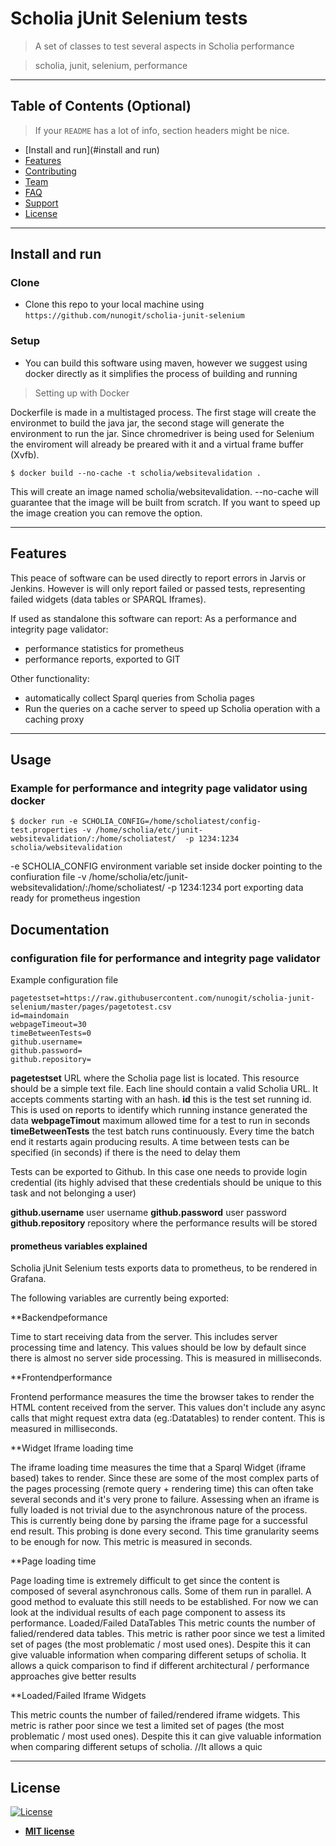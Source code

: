 # Scholia jUnit Selenium tests

> A set of classes to test several aspects in Scholia performance

> scholia, junit, selenium, performance

---

## Table of Contents (Optional)

> If your `README` has a lot of info, section headers might be nice.

- [Install and run](#install and run)
- [Features](#features)
- [Contributing](#contributing)
- [Team](#team)
- [FAQ](#faq)
- [Support](#support)
- [License](#license)


---


## Install and run

### Clone

- Clone this repo to your local machine using `https://github.com/nunogit/scholia-junit-selenium`

### Setup

- You can build this software using maven, however we suggest using docker directly as it simplifies the process of building and running

> Setting up with Docker

Dockerfile is made in a multistaged process. The first stage will create the environmet to build the java jar, the second stage will generate the environment to run the jar. Since chromedriver is being used for Selenium the enviroment will already be preared with it and a virtual frame buffer (Xvfb).

```shell
$ docker build --no-cache -t scholia/websitevalidation . 
```

This will create an image named scholia/websitevalidation.
--no-cache will guarantee that the image will be built from scratch. If you want to speed up the image creation you can remove the option.

---

## Features

This peace of software can be used directly to report errors in Jarvis or Jenkins. However is will only report failed or passed tests, representing failed widgets (data tables or SPARQL Iframes).

If used as standalone this software can report:
 As a performance and integrity page validator:
 - performance statistics for prometheus
 - performance reports, exported to GIT
 
 Other functionality:
 
 - automatically collect Sparql queries from Scholia pages
 - Run the queries on a cache server to speed up Scholia operation with a caching proxy

---

## Usage

### Example for performance and integrity page validator using docker

```shell
$ docker run -e SCHOLIA_CONFIG=/home/scholiatest/config-test.properties -v /home/scholia/etc/junit-websitevalidation/:/home/scholiatest/  -p 1234:1234 scholia/websitevalidation
```

 -e SCHOLIA_CONFIG environment variable set inside docker pointing to the confiuration file
 -v /home/scholia/etc/junit-websitevalidation/:/home/scholiatest/
 -p 1234:1234 port exporting data ready for prometheus ingestion

## Documentation

### configuration file for performance and integrity page validator


Example configuration file

```
pagetestset=https://raw.githubusercontent.com/nunogit/scholia-junit-selenium/master/pages/pagetotest.csv
id=maindomain
webpageTimeout=30
timeBetweenTests=0
github.username=
github.password=
github.repository=
```

**pagetestset** URL where the Scholia page list is located. This resource should be a simple text file. Each line should contain a valid Scholia URL. It accepts comments starting with an hash.
**id** this is the test set running id. This is used on reports to identify which running instance generated the data
**webpageTimout** maximum allowed time for a test to run in seconds
**timeBetweenTests** the test batch runs continuously. Every time the batch end it restarts again producing results. A time between tests can be specified (in seconds) if there is the need to delay them

Tests can be exported to Github. In this case one needs to provide login credential (its highly advised that these credentials should be unique to this task and not belonging a user)

**github.username** user username
**github.password** user password
**github.repository** repository where the performance results will be stored


#### prometheus variables explained

Scholia jUnit Selenium tests exports data to prometheus, to be rendered in Grafana.

The following variables are currently being exported:

**Backendpeformance

Time to start receiving data from the server. This includes server processing time and latency.
This values should be low by default since there is almost no server side processing. 
This is measured in milliseconds.

**Frontendperformance

Frontend performance measures the time the browser takes to render the HTML content received from the server. 
This values don't include any async calls that might request extra data (eg.:Datatables) to render content.
This is measured in milliseconds.

**Widget Iframe loading time

The iframe loading time measures the time that a Sparql Widget (iframe based) takes to render.
Since these are some of the most complex parts of the pages processing (remote query + rendering time) this can often take several seconds and it's very prone to failure.
Assessing when an iframe is fully loaded is not trivial due to the asynchronous nature of the process. This is currently being done by parsing the iframe page for a successful end result.
This probing is done every second. This time granularity seems to be enough for now.
This metric is measured in seconds.

**Page loading time

Page loading time is extremely difficult to get since the content is composed of several asynchronous calls. Some of them run in parallel. A good method to evaluate this still needs to be established. For now we can look at the individual results of each page component to assess its performance.
Loaded/Failed DataTables
This metric counts the number of falied/rendered data tables.
This metric is rather poor since we test a limited set of pages (the most problematic / most used ones). Despite this it can give valuable information when comparing different setups of scholia. It allows a quick comparison to find if different architectural / performance approaches give better results 

**Loaded/Failed Iframe Widgets

This metric counts the number of failed/rendered iframe widgets.
This metric is rather poor since we test a limited set of pages (the most problematic / most used ones). Despite this it can give valuable information when comparing different setups of scholia. //It allows a quic


---

## License

[![License](http://img.shields.io/:license-mit-blue.svg?style=flat-square)](http://badges.mit-license.org)

- **[MIT license](http://opensource.org/licenses/mit-license.php)**
